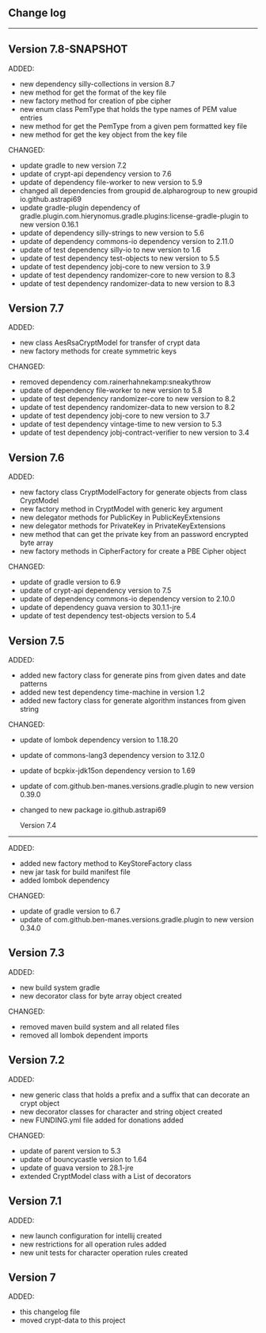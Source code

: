 ## Change log
----------------------

Version 7.8-SNAPSHOT
-------------

ADDED:

- new dependency silly-collections in version 8.7
- new method for get the format of the key file
- new factory method for creation of pbe cipher
- new enum class PemType that holds the type names of PEM value entries
- new method for get the PemType from a given pem formatted key file
- new method for get the key object from the key file
  
CHANGED:

- update gradle to new version 7.2
- update of crypt-api dependency version to 7.6
- update of dependency file-worker to new version to 5.9
- changed all dependencies from groupid de.alpharogroup to new groupid io.github.astrapi69
- update gradle-plugin dependency of gradle.plugin.com.hierynomus.gradle.plugins:license-gradle-plugin to new version 0.16.1
- update of dependency silly-strings to new version to 5.6
- update of dependency commons-io dependency version to 2.11.0
- update of test dependency silly-io to new version to 1.6
- update of test dependency test-objects to new version to 5.5
- update of test dependency jobj-core to new version to 3.9
- update of test dependency randomizer-core to new version to 8.3
- update of test dependency randomizer-data to new version to 8.3

Version 7.7
-------------

ADDED:

- new class AesRsaCryptModel for transfer of crypt data 
- new factory methods for create symmetric keys
  
CHANGED:

- removed dependency com.rainerhahnekamp:sneakythrow
- update of dependency file-worker to new version to 5.8
- update of test dependency randomizer-core to new version to 8.2
- update of test dependency randomizer-data to new version to 8.2
- update of test dependency jobj-core to new version to 3.7
- update of test dependency vintage-time to new version to 5.3
- update of test dependency jobj-contract-verifier to new version to 3.4

Version 7.6
-------------

ADDED:

- new factory class CryptModelFactory for generate objects from class CryptModel
- new factory method in CryptModel with generic key argument
- new delegator methods for PublicKey in PublicKeyExtensions
- new delegator methods for PrivateKey in PrivateKeyExtensions
- new method that can get the private key from an password encrypted byte array
- new factory methods in CipherFactory for create a PBE Cipher object

CHANGED:

- update of gradle version to 6.9
- update of crypt-api dependency version to 7.5
- update of dependency commons-io dependency version to 2.10.0
- update of dependency guava version to 30.1.1-jre
- update of test dependency test-objects version to 5.4

Version 7.5
-------------

ADDED:

- added new factory class for generate pins from given dates and date patterns
- added new test dependency time-machine in version 1.2
- added new factory class for generate algorithm instances from given string

CHANGED:

- update of lombok dependency version to 1.18.20
- update of commons-lang3 dependency version to 3.12.0
- update of bcpkix-jdk15on dependency version to 1.69
- update of com.github.ben-manes.versions.gradle.plugin to new version 0.39.0
- changed to new package io.github.astrapi69
  
  Version 7.4
-------------

ADDED:
 
- added new factory method to KeyStoreFactory class
- new jar task for build manifest file
- added lombok dependency

CHANGED:

- update of gradle version to 6.7
- update of com.github.ben-manes.versions.gradle.plugin to new version 0.34.0

Version 7.3
-------------

ADDED:
 
- new build system gradle
- new decorator class for byte array object created

CHANGED:

- removed maven build system and all related files
- removed all lombok dependent imports

Version 7.2
-------------

ADDED:

- new generic class that holds a prefix and a suffix that can decorate an crypt object
- new decorator classes for character and string object created
- new FUNDING.yml file added for donations added

CHANGED:

- update of parent version to 5.3
- update of bouncycastle version to 1.64
- update of guava version to 28.1-jre
- extended CryptModel class with a List of decorators 

Version 7.1
-------------

ADDED:

- new launch configuration for intellij created
- new restrictions for all operation rules added
- new unit tests for character operation rules created

Version 7
-------------

ADDED:

- this changelog file
- moved crypt-data to this project
